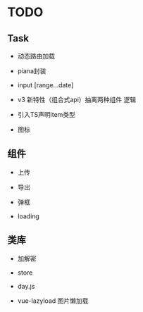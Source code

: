<!--
 * @Date: 2022-07-23 22:55:46
 * @LastEditors: Mr.qin
 * @LastEditTime: 2022-08-12 14:20:18
 * @Description: 项目描述
-->
# TODO

## Task

- 动态路由加载

- piana封装

- input
  [range...date]

- v3 新特性（组合式api）抽离两种组件 逻辑

- 引入TS声明item类型

- 图标

## 组件

- 上传

- 导出

- 弹框

- loading

## 类库

- 加解密

- store

- day.js

- vue-lazyload 图片懒加载
